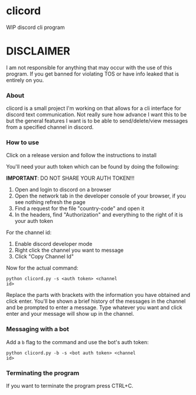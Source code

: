 # clicord
WIP discord cli program

# DISCLAIMER
I am not responsible for anything that may occur with the use of this program. If you get banned for violating TOS or have info leaked that is entirely on you.

### About
clicord is a small project I'm working on that allows for a cli interface for discord text communication. Not really sure how advance I want this to be but the general features I want is to be able to send/delete/view messages from a specified channel in discord. 

### How to use
Click on a release version and follow the instructions to install
 
You'll need your auth token which can be found by doing the following:

**IMPORTANT**: DO NOT SHARE YOUR AUTH TOKEN!!!
<ol>
<li>Open and login to discord on a browser</li>
<li>Open the network tab in the developer console of your browser, if you see nothing refresh the page</li>
<li>Find a request for the file "country-code" and open it</li>
<li>In the headers, find "Authorization" and everything to the right of it is your auth token</li>
</ol>

For the channel id:
<ol>
<li>Enable discord developer mode</li>
<li>Right click the channel you want to message</li>
<li>Click "Copy Channel Id"</li>
</ol>

Now for the actual command:

<code>python clicord.py -s \<auth token\> \<channel id\></code>

Replace the parts with brackets with the information you have obtained and click enter. You'll be shown a brief history of the messages in the channel and be prompted to enter a message. Type whatever you want and click enter and your message will show up in the channel. 

### Messaging with a bot
Add a `b` flag to the command and use the bot's auth token:

<code>python clicord.py -b -s \<bot auth token\> \<channel id\></code>

### Terminating the program
If you want to terminate the program press CTRL+C.
